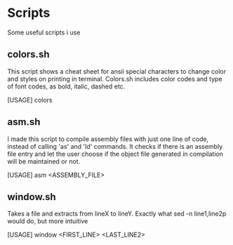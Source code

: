 # Scripts
Some useful scripts i use

## colors.sh
This script shows a cheat sheet for ansii special characters to change color and
styles on printing in terminal. Colors.sh includes color codes and type of font
codes, as bold, italic, dashed etc.

[USAGE]
colors

## asm.sh
I made this script to compile assembly files with just one line of code, instead
of calling 'as' and 'ld' commands. It checks if there is an assembly file entry
and let the user choose if the object file generated in compilation will be
maintained or not.

[USAGE]
asm <ASSEMBLY_FILE>

## window.sh
Takes a file and extracts from lineX to lineY. Exactly what sed -n line1,line2p
would do, but more intuitive

[USAGE]
window <FIRST_LINE> <LAST_LINE2> <FILE>
